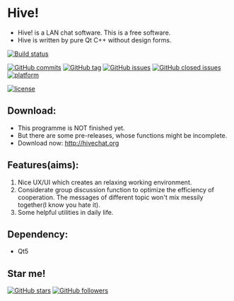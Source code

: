 # Hive!
* Hive! is a LAN chat software. This is a free software.
* Hive is written by pure Qt C++ without design forms.

[![Build status](https://img.shields.io/badge/build-successful-green.svg)](https://github.com/HiveChat/Hive-desktop/commits/master)
<!--[![Build status](https://img.shields.io/badge/build-failed-red.svg)](https://github.com/HiveChat/Hive-desktop/commits/master)-->

[![GitHub commits](https://img.shields.io/github/commits-since/HiveChat/Hive-desktop/0.0.6.svg)](https://github.com/HiveChat/Hive-desktop/commits/master)
[![GitHub tag](https://img.shields.io/github/tag/HiveChat/Hive-desktop.svg)](https://github.com/HiveChat/Hive-desktop)
[![GitHub issues](https://img.shields.io/github/issues/HiveChat/Hive-desktop.svg)](https://github.com/HiveChat/Hive-desktop/issues)
[![GitHub closed issues](https://img.shields.io/github/issues-closed/HiveChat/Hive-desktop.svg)](https://github.com/HiveChat/Hive-desktop/issues?q=is%3Aissue+is%3Aclosed)
[![platform](https://img.shields.io/badge/Platform-Linux%20%7C%20macOS%20%7C%20Windows-ff69b4.svg?style=flat)](http://doc.qt.io/qt-5/supported-platforms.html)
<!--[![GitHub contributors](https://img.shields.io/github/contributors/HiveChat/Hive-desktop.svg)](https://github.com/HiveChat/Hive-desktop/graphs/contributors)-->
[![license](https://img.shields.io/github/license/HiveChat/Hive-desktop.svg)](https://github.com/HiveChat/Hive-desktop/blob/master/GPLv3.LICENSE)

## Download:
* This programme is NOT finished yet.
* But there are some pre-releases, whose functions might be incomplete.
* Download now: http://hivechat.org

## Features(aims):
1. Nice UX/UI which creates an relaxing working environment.
2. Considerate group discussion function to optimize the efficiency of cooperation. The messages of different topic won't mix messily together(I know you hate it).
3. Some helpful utilities in daily life. 

## Dependency:
* Qt5

## Star me!
[![GitHub stars](https://img.shields.io/github/stars/HiveChat/Hive-desktop.svg?style=social&label=Star)](#)
[![GitHub followers](https://img.shields.io/github/followers/ultrasilicon.svg?style=social&label=Follow)](https://github.com/Ultrasilicon)

